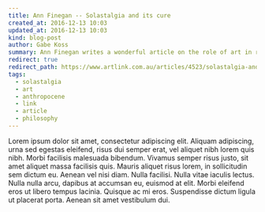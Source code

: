 ```yaml
---
title: Ann Finegan -- Solastalgia and its cure
created_at: 2016-12-13 10:03
updated_at: 2016-12-13 10:03
kind: blog-post
author: Gabe Koss
summary: Ann Finegan writes a wonderful article on the role of art in refinding the commons and our relationship with the environment. 
redirect: true
redirect_path: https://www.artlink.com.au/articles/4523/solastalgia-and-its-cure/
tags: 
  - solastalgia
  - art
  - anthropocene
  - link
  - article 
  - philosophy
--- 
```


Lorem ipsum dolor sit amet, consectetur adipiscing elit. Aliquam adipiscing,
urna sed egestas eleifend, risus dui semper erat, vel aliquet nibh lorem quis
nibh. Morbi facilisis malesuada bibendum. Vivamus semper risus justo, sit
amet aliquet massa facilisis quis. Mauris aliquet risus lorem, in
sollicitudin sem dictum eu. Aenean vel nisi diam. Nulla facilisi. Nulla vitae
iaculis lectus. Nulla nulla arcu, dapibus at accumsan eu, euismod at elit.
Morbi eleifend eros ut libero tempus lacinia. Quisque ac mi eros. Suspendisse
dictum ligula ut placerat porta. Aenean sit amet vestibulum dui.
